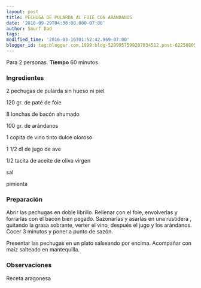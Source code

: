 ```yaml
---
layout: post
title: PECHUGA DE PULARDA AL FOIE CON ARÁNDANOS
date: '2010-09-29T04:30:00.000-07:00'
author: Smurf Dad
tags: 
modified_time: '2016-03-16T01:52:42.969-07:00'
blogger_id: tag:blogger.com,1999:blog-5299957599287034512.post-6225880508196331094
---
```


Para 2 personas.
<b>Tiempo</b> 60 minutos.

<h3>Ingredientes</h3>

2 pechugas de pularda sin hueso ni piel

120 gr. de paté de foie

8 lonchas de bacón ahumado

100 gr. de arándanos

1 copita de vino tinto dulce oloroso

1 1/2 dl de jugo de ave

1/2 tacita de aceite de oliva virgen

sal

pimienta

<h3>Preparación</h3>

Abrir las pechugas en doble librillo. Rellenar con el foie, envolverlas y forrarlas con el bacón bien pegado. Sazonarlas y asarlas en una rustidera , quitando la grasa sobrante, verter el vino, después el jugo y los arándanos. Cocer 3 minutos y poner a punto de sazón.

Presentar las pechugas en un plato salseando por encima. Acompañar con maíz salteado en mantequilla.

<h3>Observaciones</h3>

Receta aragonesa

